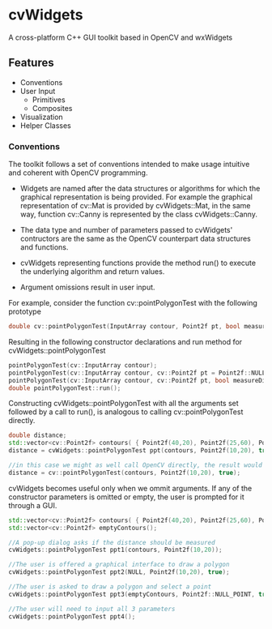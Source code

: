 # cvWidgets

A cross-platform C++ GUI toolkit based in OpenCV and wxWidgets

## Features
* Conventions
* User Input
	* Primitives
	* Composites
* Visualization
* Helper Classes


### Conventions
The toolkit follows a set of conventions intended to make usage intuitive and coherent with OpenCV programming.

* Widgets are named after the data structures or algorithms for which the graphical representation is being provided. For example the graphical representation of cv::Mat is provided by cvWidgets::Mat, in the same way, function cv::Canny is represented by the class cvWidgets::Canny.


* The data type and number of parameters passed to cvWidgets' contructors are the same as the OpenCV counterpart data structures and functions.

* cvWidgets representing functions provide the method run() to execute the underlying algorithm and return values.

* Argument omissions result in user input.

For example, consider the function cv::pointPolygonTest with the following prototype

```C++
double cv::pointPolygonTest(InputArray contour, Point2f pt, bool measureDist);
```

Resulting in the following constructor declarations and run method for cvWidgets::pointPolygonTest
```C++
pointPolygonTest(cv::InputArray contour);
pointPolygonTest(cv::InputArray contour, cv::Point2f pt = Point2f::NULL_POINT);
pointPolygonTest(cv::InputArray contour, cv::Point2f pt, bool measureDist);
double pointPolygonTest::run();

```

Constructing cvWidgets::pointPolygonTest with all the arguments set followed by a call to run(), is analogous to calling cv::pointPolygonTest directly.

```C++
double distance;
std::vector<cv::Point2f> contours( { Point2f(40,20), Point2f(25,60), Point2f(65,65) } );
distance = cvWidgets::pointPolygonTest ppt(contours, Point2f(10,20), true).run();

//in this case we might as well call OpenCV directly, the result would be the same.
distance = cv::pointPolygonTest(contours, Point2f(10,20), true);
```

cvWidgets becomes useful only when we ommit arguments.
If any of the constructor parameters is omitted or empty, the user is prompted for it through a GUI.

```C++
std::vector<cv::Point2f> contours( { Point2f(40,20), Point2f(25,60), Point2f(65,65) } );
std::vector<cv::Point2f> emptyContours();

//A pop-up dialog asks if the distance should be measured
cvWidgets::pointPolygonTest ppt1(contours, Point2f(10,20));

//The user is offered a graphical interface to draw a polygon
cvWidgets::pointPolygonTest ppt2(NULL, Point2f(10,20), true);

//The user is asked to draw a polygon and select a point
cvWidgets::pointPolygonTest ppt3(emptyContours, Point2f::NULL_POINT, true);

//The user will need to input all 3 parameters
cvWidgets::pointPolygonTest ppt4();
```